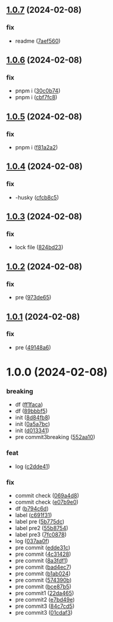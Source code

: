 ## [1.0.7](https://github.com/AirP0WeR/monorepo-nextjs-express-bun-boilerplate/compare/v1.0.6...v1.0.7) (2024-02-08)


### fix

* readme ([7aef560](https://github.com/AirP0WeR/monorepo-nextjs-express-bun-boilerplate/commit/7aef560aa71c289c8f4d67146fabf7e8fb1f3f3c))

## [1.0.6](https://github.com/AirP0WeR/monorepo-nextjs-express-bun-boilerplate/compare/v1.0.5...v1.0.6) (2024-02-08)


### fix

* pnpm i ([30c0b74](https://github.com/AirP0WeR/monorepo-nextjs-express-bun-boilerplate/commit/30c0b744f5aae6f66d175a3b2fa543a649dbcc65))
* pnpm i ([cbf7fc8](https://github.com/AirP0WeR/monorepo-nextjs-express-bun-boilerplate/commit/cbf7fc867286451f5607b1c319b630aa3367d8f4))

## [1.0.5](https://github.com/AirP0WeR/monorepo-nextjs-express-bun-boilerplate/compare/v1.0.4...v1.0.5) (2024-02-08)


### fix

* pnpm i ([f81a2a2](https://github.com/AirP0WeR/monorepo-nextjs-express-bun-boilerplate/commit/f81a2a2e16a43bb98f674ded5046085d0ad9a7ca))

## [1.0.4](https://github.com/AirP0WeR/monorepo-nextjs-express-bun-boilerplate/compare/v1.0.3...v1.0.4) (2024-02-08)


### fix

* -husky ([cfcb8c5](https://github.com/AirP0WeR/monorepo-nextjs-express-bun-boilerplate/commit/cfcb8c566ae25fcfb6fdee5638429c7257f9a448))

## [1.0.3](https://github.com/AirP0WeR/monorepo-nextjs-express-bun-boilerplate/compare/v1.0.2...v1.0.3) (2024-02-08)


### fix

* lock file ([824bd23](https://github.com/AirP0WeR/monorepo-nextjs-express-bun-boilerplate/commit/824bd23fbeb18bee47eb0f6a96de911556a8a096))

## [1.0.2](https://github.com/AirP0WeR/monorepo-nextjs-express-bun-boilerplate/compare/v1.0.1...v1.0.2) (2024-02-08)


### fix

* pre ([973de65](https://github.com/AirP0WeR/monorepo-nextjs-express-bun-boilerplate/commit/973de655215f426ad350d9b414f2ff700b0f85ab))

## [1.0.1](https://github.com/AirP0WeR/monorepo-nextjs-express-bun-boilerplate/compare/v1.0.0...v1.0.1) (2024-02-08)


### fix

* pre ([49148a6](https://github.com/AirP0WeR/monorepo-nextjs-express-bun-boilerplate/commit/49148a65299295d8bcbd710d99c9e13c4a3dc382))

# 1.0.0 (2024-02-08)


### breaking

* df ([ff1faca](https://github.com/AirP0WeR/monorepo-nextjs-express-bun-boilerplate/commit/ff1facaf0325c5884aac5c0434343d9f0eb59304))
* df ([89bbbf5](https://github.com/AirP0WeR/monorepo-nextjs-express-bun-boilerplate/commit/89bbbf533c8212f4fd7fff025ccd2e77a0b06486))
* init ([8d84fb8](https://github.com/AirP0WeR/monorepo-nextjs-express-bun-boilerplate/commit/8d84fb869cce7baabdb41dc93f6f4f543e6c1935))
* init ([0a5a7bc](https://github.com/AirP0WeR/monorepo-nextjs-express-bun-boilerplate/commit/0a5a7bc2e50d7ad4c2699eadaa4cc9b7552eb8c3))
* init ([d013341](https://github.com/AirP0WeR/monorepo-nextjs-express-bun-boilerplate/commit/d013341e6569a75621f1326bd3b1003fdcece087))
* pre commit3breaking ([552aa10](https://github.com/AirP0WeR/monorepo-nextjs-express-bun-boilerplate/commit/552aa10872bf24a9cec1384b696ad4ecaf5c15d5))

### feat

* log ([c2dde41](https://github.com/AirP0WeR/monorepo-nextjs-express-bun-boilerplate/commit/c2dde41b22bdd523555b8687a86181da9828e3b6))

### fix

* commit check ([069a4d8](https://github.com/AirP0WeR/monorepo-nextjs-express-bun-boilerplate/commit/069a4d846b2fb152cedd13918a588b2fd4b0b30a))
* commit check ([e07b9e0](https://github.com/AirP0WeR/monorepo-nextjs-express-bun-boilerplate/commit/e07b9e0264667e7dea55fd47b20efb4ee9640ada))
* df ([b794c6d](https://github.com/AirP0WeR/monorepo-nextjs-express-bun-boilerplate/commit/b794c6d2380f06a74b78ae1d51cd1b72fff1e6de))
* label ([c691f31](https://github.com/AirP0WeR/monorepo-nextjs-express-bun-boilerplate/commit/c691f3184fd704ecd69dbc74ce20f6f3d762c3b9))
* label pre ([5b775dc](https://github.com/AirP0WeR/monorepo-nextjs-express-bun-boilerplate/commit/5b775dc090e0fe15be2cb94533d230c13a603bcd))
* label pre2 ([55b8754](https://github.com/AirP0WeR/monorepo-nextjs-express-bun-boilerplate/commit/55b875427af7499ce07641cae25396682d3c41be))
* label pre3 ([7fc0878](https://github.com/AirP0WeR/monorepo-nextjs-express-bun-boilerplate/commit/7fc0878af99b62485042165911d60dc8a3e8601c))
* log ([037aa0f](https://github.com/AirP0WeR/monorepo-nextjs-express-bun-boilerplate/commit/037aa0fe280a1df2013777e75b2ac0de1e954b25))
* pre commit ([edde31c](https://github.com/AirP0WeR/monorepo-nextjs-express-bun-boilerplate/commit/edde31cdeb740c68d54647c52fc6ed779b8eb734))
* pre commit ([4c31428](https://github.com/AirP0WeR/monorepo-nextjs-express-bun-boilerplate/commit/4c31428f67887a11bd3ae12f3a03c44a9f1ff257))
* pre commit ([8a3fdf1](https://github.com/AirP0WeR/monorepo-nextjs-express-bun-boilerplate/commit/8a3fdf17a1ae5e851ba9e60cda1d79644b1312e1))
* pre commit ([bad4ec7](https://github.com/AirP0WeR/monorepo-nextjs-express-bun-boilerplate/commit/bad4ec7a88cb27bbcf54d6b308928e308bd59c8e))
* pre commit ([b1ab024](https://github.com/AirP0WeR/monorepo-nextjs-express-bun-boilerplate/commit/b1ab02496e8a0062ffcc004bb5bcdc168d79c59f))
* pre commit ([574390b](https://github.com/AirP0WeR/monorepo-nextjs-express-bun-boilerplate/commit/574390b96078f59b581d6c0b347593a0f3d6a1a9))
* pre commit ([bce87b5](https://github.com/AirP0WeR/monorepo-nextjs-express-bun-boilerplate/commit/bce87b5f3aaffd422a483bf105f3b0a9cf262cd7))
* pre commit1 ([22da465](https://github.com/AirP0WeR/monorepo-nextjs-express-bun-boilerplate/commit/22da46568a4872fda2f1e6b91671272271175006))
* pre commit2 ([e7bd49e](https://github.com/AirP0WeR/monorepo-nextjs-express-bun-boilerplate/commit/e7bd49e1c39da47b2065795b41d0b12ad8cdd333))
* pre commit3 ([84c7cd5](https://github.com/AirP0WeR/monorepo-nextjs-express-bun-boilerplate/commit/84c7cd51cc52e4951b3d5f057d018fee7390b3bf))
* pre commit3 ([01cdaf3](https://github.com/AirP0WeR/monorepo-nextjs-express-bun-boilerplate/commit/01cdaf35c950d4928d3ebb6f2eae145e37d15567))
